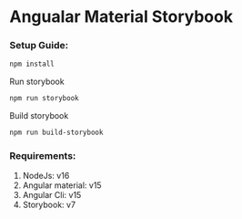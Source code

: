 # Angualar Material Storybook

### Setup Guide:
```bash
npm install
```
Run storybook
```bash
npm run storybook
```
Build storybook
```bash
npm run build-storybook
```
### Requirements:
<div>
  <ol>
    <li>NodeJs: v16</li>
    <li>Angular material: v15</li>
    <li>Angular Cli: v15</li>
    <li>Storybook: v7</li>
  </ol>
</div>

